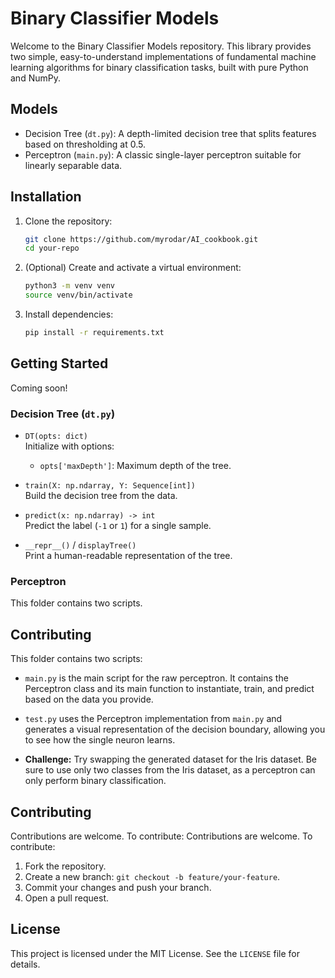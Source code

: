 

# Binary Classifier Models

Welcome to the Binary Classifier Models repository. This library provides two simple, easy-to-understand implementations of fundamental machine learning algorithms for binary classification tasks, built with pure Python and NumPy.

## Models

- Decision Tree (`dt.py`): A depth-limited decision tree that splits features based on thresholding at 0.5.
- Perceptron (`main.py`): A classic single-layer perceptron suitable for linearly separable data.

## Installation

1. Clone the repository:
   ```bash
   git clone https://github.com/myrodar/AI_cookbook.git
   cd your-repo
   ```
2. (Optional) Create and activate a virtual environment:
   ```bash
   python3 -m venv venv
   source venv/bin/activate
   ```
3. Install dependencies:
   ```bash
   pip install -r requirements.txt
   ```


## Getting Started

Coming soon!

### Decision Tree (`dt.py`)

- `DT(opts: dict)`  
  Initialize with options:  
  - `opts['maxDepth']`: Maximum depth of the tree.

- `train(X: np.ndarray, Y: Sequence[int])`  
  Build the decision tree from the data.

- `predict(x: np.ndarray) -> int`  
  Predict the label (`-1` or `1`) for a single sample.

- `__repr__()` / `displayTree()`  
  Print a human-readable representation of the tree.

### Perceptron
This folder contains two scripts.



## Contributing
This folder contains two scripts:

- `main.py` is the main script for the raw perceptron. It contains the Perceptron class and its main function to instantiate, train, and predict based on the data you provide.

- `test.py` uses the Perceptron implementation from `main.py` and generates a visual representation of the decision boundary, allowing you to see how the single neuron learns.

- **Challenge:** Try swapping the generated dataset for the Iris dataset. Be sure to use only two classes from the Iris dataset, as a perceptron can only perform binary classification.
## Contributing
Contributions are welcome. To contribute:
Contributions are welcome. To contribute:

1. Fork the repository.
2. Create a new branch: `git checkout -b feature/your-feature`.
3. Commit your changes and push your branch.
4. Open a pull request.

## License

This project is licensed under the MIT License. See the `LICENSE` file for details.
